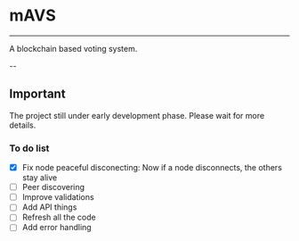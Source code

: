 # mAVS

---

A blockchain based voting system.

--

## Important

The project still under early development phase. Please wait for more details.

### To do list

- [x] Fix node peaceful disconecting: Now if a node disconnects, the others stay alive
- [ ] Peer discovering
- [ ] Improve validations
- [ ] Add API things
- [ ] Refresh all the code
- [ ] Add error handling
